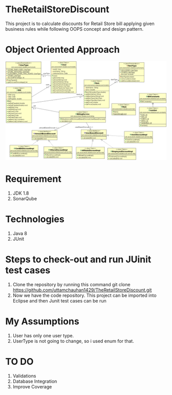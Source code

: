 # TheRetailStoreDiscount
This project is to calculate discounts for Retail Store bill applying given business rules while following OOPS concept and design pattern.
# Object Oriented Approach
![alt text](https://github.com/uttamchauhan1429/TheRetailStoreDiscount/blob/master/class_diagram.gif)

# Requirement
1. JDK 1.8
2. SonarQube

# Technologies
1. Java 8
2. JUnit

# Steps to check-out and run JUinit test cases
  1. Clone the repository by running this command git clone https://github.com/uttamchauhan1429/TheRetailStoreDiscount.git
  2. Now we have the code repository. This project can be imported into Eclipse and then Junit test cases can be run
  
# My Assumptions
  1. User has only one user type.
  2. UserType is not going to change, so i used enum for that.
  
# TO DO
  1. Validations
  2. Database Integration
  3. Improve Coverage
 



